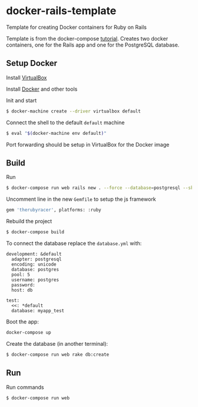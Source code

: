 # docker-rails-template
Template for creating Docker containers for Ruby on Rails

Template is from the docker-compose [tutorial](https://docs.docker.com/compose/rails/).
Creates two docker containers, one for the Rails app and one for the PostgreSQL database.

## Setup Docker

Install [VirtualBox](https://www.virtualbox.org)

Install [Docker](https://docs.docker.com/installation/mac/) and other tools


Init and start
```bash
$ docker-machine create --driver virtualbox default
```

Connect the shell to the default `default` machine
```bash
$ eval "$(docker-machine env default)"
```

Port forwarding should be setup in VirtualBox for the Docker image

## Build

Run
```bash
$ docker-compose run web rails new . --force --database=postgresql --skip-bundle
```

Uncomment line in the new `Gemfile` to setup the js framework
```bash
gem 'therubyracer', platforms: :ruby
```

Rebuild the project
```bash
$ docker-compose build
```

To connect the database replace the `database.yml` with:
```
development: &default
  adapter: postgresql
  encoding: unicode
  database: postgres
  pool: 5
  username: postgres
  password:
  host: db

test:
  <<: *default
  database: myapp_test
```

Boot the app:
```bash
docker-compose up
```

Create the database (in another terminal):
```bash
$ docker-compose run web rake db:create
```

## Run

Run commands
```bash
$ docker-compose run web
```
